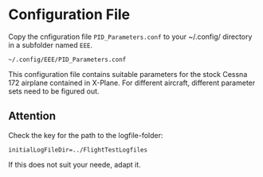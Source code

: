 # Configuration File
Copy the cnfiguration file `PID_Parameters.conf` to your ~/.config/ directory in a subfolder named `EEE`.

`~/.config/EEE/PID_Parameters.conf`

This configuration file contains suitable parameters for the stock Cessna 172 airplane contained in X-Plane. For different aircraft, different parameter sets need to be figured out.

## Attention
Check the key for the path to the logfile-folder:

`initialLogFileDir=../FlightTestLogfiles`

If this does not suit your neede, adapt it.